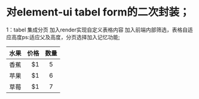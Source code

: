 # 对element-ui tabel form的二次封装；
1：tabel 集成分页 加入render实现自定义表格内容 加入前端内部筛选，表格自适应高度ps:适应父及高度，分页选择加入记忆功能;

 | 水果        | 价格    |  数量  |
 | --------   | -----:   | :----: |
 | 香蕉        | $1      |   5    |
 | 苹果        | $1      |   6    |
 | 草莓        | $1      |   7    |

